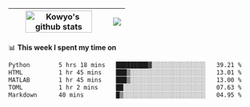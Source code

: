 | <a href="https://github.com/anuraghazra/github-readme-stats"><img width="85%" src="https://github-readme-stats.vercel.app/api?username=kowyo&show_icons=true&hide_border=true&theme=transparent" alt="Kowyo's github stats" /></a> | <a href="https://github.com/anuraghazra/github-readme-stats"><img align="center" src="https://github-readme-stats.vercel.app/api/top-langs/?username=kowyo&exclude_repo=Engineering-Competition-Robot,mobile-robot&hide=c,assembly,shaderlab,hlsl,mathematica,cmake&layout=compact&hide_border=true&theme=transparent" /></a> |
| ------------- | ------------- |

📊 **This week I spent my time on**
<!--START_SECTION:waka-->

```txt
Python        5 hrs 18 mins   █████████▓░░░░░░░░░░░░░░░   39.21 %
HTML          1 hr 45 mins    ███▒░░░░░░░░░░░░░░░░░░░░░   13.01 %
MATLAB        1 hr 45 mins    ███▒░░░░░░░░░░░░░░░░░░░░░   13.00 %
TOML          1 hr 2 mins     ██░░░░░░░░░░░░░░░░░░░░░░░   07.63 %
Markdown      40 mins         █▒░░░░░░░░░░░░░░░░░░░░░░░   04.95 %
```

<!--END_SECTION:waka-->
